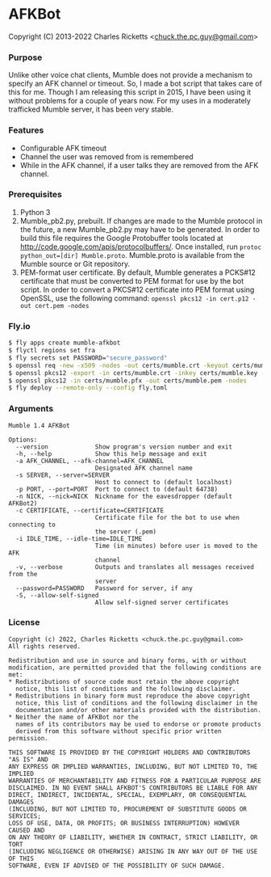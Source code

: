 # AFKBot #
Copyright (C) 2013-2022 Charles Ricketts  &lt;chuck.the.pc.guy@gmail.com&gt;

### Purpose ###
Unlike other voice chat clients, Mumble does not provide a mechanism to specify an AFK channel or timeout. So, I made a bot script that takes care of this for me. Though I am releasing this script in 2015, I have been using it without problems for a couple of years now. For my uses in a moderately trafficked Mumble server, it has been very stable.

### Features ###
* Configurable AFK timeout
* Channel the user was removed from is remembered
* While in the AFK channel, if a user talks they are removed from the AFK channel.

### Prerequisites ###
1. Python 3
2. Mumble_pb2.py, prebuilt. If changes are made to the Mumble protocol in the future, a new Mumble_pb2.py may have to be generated. In order to build this file requires the Google Protobuffer tools located at http://code.google.com/apis/protocolbuffers/. Once installed, run `protoc python_out=[dir] Mumble.proto`. Mumble.proto is available from the Mumble source or Git repository.
3. PEM-format user certificate. By default, Mumble generates a PCKS#12 certificate that must be converted to PEM format for use by the bot script. In order to convert a PKCS#12 certificate into PEM format using OpenSSL, use the following command: `openssl pkcs12 -in cert.p12 -out cert.pem -nodes`

### Fly.io

```bash
$ fly apps create mumble-afkbot
$ flyctl regions set fra
$ fly secrets set PASSWORD="secure_password"
$ openssl req -new -x509 -nodes -out certs/mumble.crt -keyout certs/mumble.key -days 10957
$ openssl pkcs12 -export -in certs/mumble.crt -inkey certs/mumble.key -out certs/mumble.pfx
$ openssl pkcs12 -in certs/mumble.pfx -out certs/mumble.pem -nodes
$ fly deploy --remote-only --config fly.toml
```

### Arguments ###
    Mumble 1.4 AFKBot

    Options:
      --version             Show program's version number and exit
      -h, --help            Show this help message and exit
      -a AFK_CHANNEL, --afk-channel=AFK_CHANNEL
                            Designated AFK channel name
      -s SERVER, --server=SERVER
                            Host to connect to (default localhost)
      -p PORT, --port=PORT  Port to connect to (default 64738)
      -n NICK, --nick=NICK  Nickname for the eavesdropper (default AFKBot2)
      -c CERTIFICATE, --certificate=CERTIFICATE
                            Certificate file for the bot to use when connecting to
                            the server (.pem)
      -i IDLE_TIME, --idle-time=IDLE_TIME
                            Time (in minutes) before user is moved to the AFK
                            channel
      -v, --verbose         Outputs and translates all messages received from the
                            server
      --password=PASSWORD   Password for server, if any
      -S, --allow-self-signed
                            Allow self-signed server certificates

### License ###

    Copyright (c) 2022, Charles Ricketts <chuck.the.pc.guy@gmail.com>
    All rights reserved.

    Redistribution and use in source and binary forms, with or without
    modification, are permitted provided that the following conditions are met:
    * Redistributions of source code must retain the above copyright
      notice, this list of conditions and the following disclaimer.
    * Redistributions in binary form must reproduce the above copyright
      notice, this list of conditions and the following disclaimer in the
      documentation and/or other materials provided with the distribution.
    * Neither the name of AFKBot nor the
      names of its contributors may be used to endorse or promote products
      derived from this software without specific prior written permission.

    THIS SOFTWARE IS PROVIDED BY THE COPYRIGHT HOLDERS AND CONTRIBUTORS "AS IS" AND
    ANY EXPRESS OR IMPLIED WARRANTIES, INCLUDING, BUT NOT LIMITED TO, THE IMPLIED
    WARRANTIES OF MERCHANTABILITY AND FITNESS FOR A PARTICULAR PURPOSE ARE
    DISCLAIMED. IN NO EVENT SHALL AFKBOT'S CONTRIBUTORS BE LIABLE FOR ANY
    DIRECT, INDIRECT, INCIDENTAL, SPECIAL, EXEMPLARY, OR CONSEQUENTIAL DAMAGES
    (INCLUDING, BUT NOT LIMITED TO, PROCUREMENT OF SUBSTITUTE GOODS OR SERVICES;
    LOSS OF USE, DATA, OR PROFITS; OR BUSINESS INTERRUPTION) HOWEVER CAUSED AND
    ON ANY THEORY OF LIABILITY, WHETHER IN CONTRACT, STRICT LIABILITY, OR TORT
    (INCLUDING NEGLIGENCE OR OTHERWISE) ARISING IN ANY WAY OUT OF THE USE OF THIS
    SOFTWARE, EVEN IF ADVISED OF THE POSSIBILITY OF SUCH DAMAGE.
